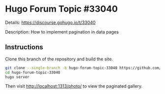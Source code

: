 # Hugo Forum Topic #33040

Details: <https://discourse.gohugo.io/t/33040>

Description: How to implement pagination in data pages

## Instructions

Clone this branch of the repository and build the site.

```bash
git clone --single-branch -b hugo-forum-topic-33040 https://github.com/jmooring/hugo-testing hugo-forum-topic-33040
cd hugo-forum-topic-33040
hugo server
```

Then visit <http://localhost:1313/photo/> to view the paginated gallery.
